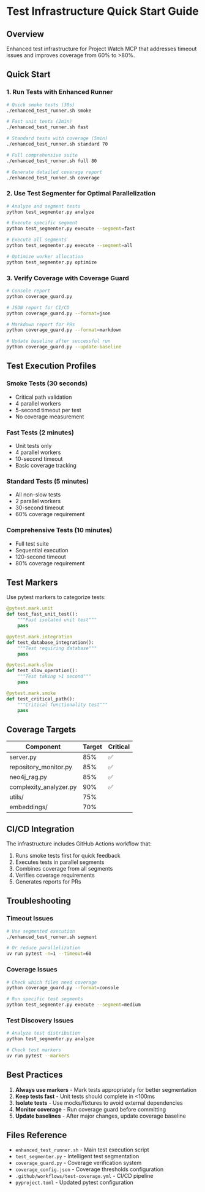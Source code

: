 # Test Infrastructure Quick Start Guide

## Overview
Enhanced test infrastructure for Project Watch MCP that addresses timeout issues and improves coverage from 60% to >80%.

## Quick Start

### 1. Run Tests with Enhanced Runner
```bash
# Quick smoke tests (30s)
./enhanced_test_runner.sh smoke

# Fast unit tests (2min)
./enhanced_test_runner.sh fast

# Standard tests with coverage (5min)
./enhanced_test_runner.sh standard 70

# Full comprehensive suite
./enhanced_test_runner.sh full 80

# Generate detailed coverage report
./enhanced_test_runner.sh coverage
```

### 2. Use Test Segmenter for Optimal Parallelization
```bash
# Analyze and segment tests
python test_segmenter.py analyze

# Execute specific segment
python test_segmenter.py execute --segment=fast

# Execute all segments
python test_segmenter.py execute --segment=all

# Optimize worker allocation
python test_segmenter.py optimize
```

### 3. Verify Coverage with Coverage Guard
```bash
# Console report
python coverage_guard.py

# JSON report for CI/CD
python coverage_guard.py --format=json

# Markdown report for PRs
python coverage_guard.py --format=markdown

# Update baseline after successful run
python coverage_guard.py --update-baseline
```

## Test Execution Profiles

### Smoke Tests (30 seconds)
- Critical path validation
- 4 parallel workers
- 5-second timeout per test
- No coverage measurement

### Fast Tests (2 minutes)
- Unit tests only
- 4 parallel workers
- 10-second timeout
- Basic coverage tracking

### Standard Tests (5 minutes)
- All non-slow tests
- 2 parallel workers
- 30-second timeout
- 60% coverage requirement

### Comprehensive Tests (10 minutes)
- Full test suite
- Sequential execution
- 120-second timeout
- 80% coverage requirement

## Test Markers

Use pytest markers to categorize tests:

```python
@pytest.mark.unit
def test_fast_unit_test():
    """Fast isolated unit test"""
    pass

@pytest.mark.integration
def test_database_integration():
    """Test requiring database"""
    pass

@pytest.mark.slow
def test_slow_operation():
    """Test taking >1 second"""
    pass

@pytest.mark.smoke
def test_critical_path():
    """Critical functionality test"""
    pass
```

## Coverage Targets

| Component | Target | Critical |
|-----------|--------|----------|
| server.py | 85% | ✅ |
| repository_monitor.py | 85% | ✅ |
| neo4j_rag.py | 85% | ✅ |
| complexity_analyzer.py | 90% | ✅ |
| utils/ | 75% | |
| embeddings/ | 70% | |

## CI/CD Integration

The infrastructure includes GitHub Actions workflow that:
1. Runs smoke tests first for quick feedback
2. Executes tests in parallel segments
3. Combines coverage from all segments
4. Verifies coverage requirements
5. Generates reports for PRs

## Troubleshooting

### Timeout Issues
```bash
# Use segmented execution
./enhanced_test_runner.sh segment

# Or reduce parallelization
uv run pytest -n=1 --timeout=60
```

### Coverage Issues
```bash
# Check which files need coverage
python coverage_guard.py --format=console

# Run specific test segments
python test_segmenter.py execute --segment=medium
```

### Test Discovery Issues
```bash
# Analyze test distribution
python test_segmenter.py analyze

# Check test markers
uv run pytest --markers
```

## Best Practices

1. **Always use markers** - Mark tests appropriately for better segmentation
2. **Keep tests fast** - Unit tests should complete in <100ms
3. **Isolate tests** - Use mocks/fixtures to avoid external dependencies
4. **Monitor coverage** - Run coverage guard before committing
5. **Update baselines** - After major changes, update coverage baseline

## Files Reference

- `enhanced_test_runner.sh` - Main test execution script
- `test_segmenter.py` - Intelligent test segmentation
- `coverage_guard.py` - Coverage verification system
- `coverage_config.json` - Coverage thresholds configuration
- `.github/workflows/test-coverage.yml` - CI/CD pipeline
- `pyproject.toml` - Updated pytest configuration